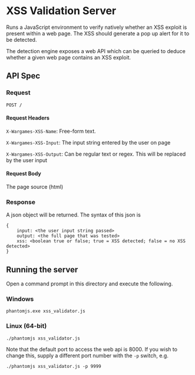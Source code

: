 # XSS Validation Server

Runs a JavaScript environment to verify natively whether an XSS exploit is
present within a web page. The XSS should generate a pop up alert for it to be
detected.

The detection engine exposes a web API which can be queried to deduce whether a
given web page contains an XSS exploit.

## API Spec

### Request
```
POST /
```
#### Request Headers
`X-Wargames-XSS-Name`: Free-form text.

`X-Wargames-XSS-Input`: The input string entered by the user on page

`X-Wargames-XSS-Output`: Can be regular text or regex. This will be replaced by
the user input
#### Request Body
The page source (html)

### Response

A json object will be returned. The syntax of this json is
```
{
    input: <the user input string passed>
    output: <the full page that was tested>
    xss: <boolean true or false; true = XSS detected; false = no XSS detected>
}
```

## Running the server

Open a command prompt in this directory and execute the following.

### Windows
```
phantomjs.exe xss_validator.js
```

### Linux (64-bit)
```
./phantomjs xss_validator.js
```

Note that the default port to access the web api is 8000. If you wish to change
this, supply a different port number with the `-p` switch, e.g.
```
./phantomjs xss_validator.js -p 9999
```
